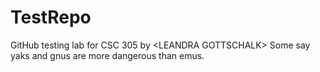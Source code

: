 # TestRepo
GitHub testing lab for CSC 305 by &lt;LEANDRA GOTTSCHALK>
Some say yaks and gnus are more dangerous than emus.
